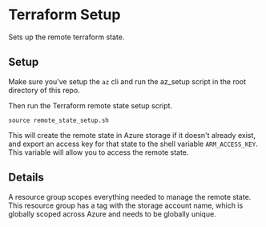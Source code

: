 # Terraform Setup

Sets up the remote terraform state.

## Setup

Make sure you've setup the `az` cli and run the az_setup script in the root directory of this repo.

Then run the Terraform remote state setup script. 

```shell
source remote_state_setup.sh
```

This will create the remote state in Azure storage if it doesn't already exist, and export an access key for that state to the shell variable `ARM_ACCESS_KEY`. This variable will allow you to access the remote state.

## Details

A resource group scopes everything needed to manage the remote state. This resource group has a tag with the storage account name, which is globally scoped across Azure and needs to be globally unique.
